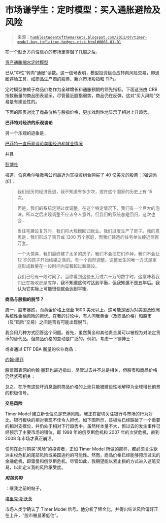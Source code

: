 <!--yml

类别：未分类

date: 2024-05-18 04:18:34

-->

# 市场谦学生：定时模型：买入通胀避险及风险

> 来源：[`humblestudentofthemarkets.blogspot.com/2011/07/timer-model-buy-inflation-hedges-risk.html#0001-01-01`](https://humblestudentofthemarkets.blogspot.com/2011/07/timer-model-buy-inflation-hedges-risk.html#0001-01-01)

在一个缺乏方向性信心的市场里徘徊了几周之后，

[资产通胀缩水定时模型](http://qwestfunds.com/publications/newsletters_pdf/newsletter_november_2009.pdf)

已从“中性”转向“通胀”读数。这一信号表明，模型投资组合应转向风险交易，即通胀避险工具，如商品生产商的股票、新兴市场股指和 TIPs。

定时模型依赖于商品价格作为全球增长和通胀预期的领先指标。下面这张由 CRB 指数衡量的商品图表显示，尽管最近股指弱势，商品仍在反弹，这对“买入风险”交易是有建设性的。

下面的图表对比了商品价格与股指价格，更加戏剧性地显示了相对上升趋势。

**巴菲特对经济的乐观谈论**

另一个乐观的迹象是，

[巴菲特一直乐观谈论美国经济和就业情况](http://www.ritholtz.com/blog/2011/07/warren-buffett-on-u-s-housing-employment-economy/)

并且

[彭博社](http://www.bloomberg.com/news/2011-07-08/berkshire-spends-4-billion-on-equities-as-combs-adds-stocks-buffett-says.html)

报道，伯克希尔哈撒韦公司最近为其投资组合购买了 40 亿美元的股票：[强调添加]：

> 我们经历的经济衰退，我不知道有多少次，或许这个国家的历史上有 15 次。
> 
> 但是，我们的系统定期过度调整。在这个特定情况下，我们有一个巨大的泡沫。所以之后出现调整不应该令人意外。但我们的系统总是回归，这次也会...
> 
> 当住宅建设复苏时，我们将大规模回归就业。我们过度生产了房子。我的意思是，我们形成了百万或 1200 万个家庭，而我们建造的住宅单位接近两百万套。
> 
> 一个大惊喜，我们最终建了太多的房子。我们不会把它们炸掉。我们不会让 12 岁的孩子开始结婚之类的。有一个自然调整。调整发生的唯一方式是家庭形成数量在一段时间内显著超过新建设。
> 
> 我们已经有一段时间了。当你看到这些五万或六十万的数字时，这意味着我们正在吸收房屋库存，**我不知道这何时达到平衡，但我知道不是五年后。我认为它实际上可能很快就会达到平衡**。

**商品与股指的脱节？**

周一，股市暴跌，而黄金价格上涨至 1600 美元以上，这可能是因为对美国及欧洲系统性金融风险的担忧。在我的讨论中，有人问我黄金（及商品价格）和股市（及“风险”交易）之间是否有可能出现脱节。

我会用几种方式回答这个问题。首先，虽然黄金和其他贵金属可以被视为对法定货币的替代品，但商品价格的变动是广泛的。例如，考虑一下铜博士：

或者通过 ETF DBA 衡量的农业商品：

[约翰·墨菲](http://blogs.stockcharts.com/chartwatchers/2011/07/will-rising-commodities-boost-stocks.html)

股票图表网的约翰·墨菲也最近指出，尽管过去并不总是相关，但股市和商品价格仍然紧密相关：

总之，在所有这些坏消息面前商品价格的上涨只能被建设性地解释为全球增长前景的积极信号。

**交易风险**

Timer Model 建立新仓位总是充满风险。我正在密切关注银行与市场的行为对比。银行板块的相对表现不佳令人担忧。如下图所示，该板块已经跌破了一个重要的相对支撑位，并仍处于相对下行趋势中。虽然样本量不大，但过去的发生事件已经预示了主要市场的错位，即 1998 年的俄罗斯危机和 2007 年的次贷危机，直到 2008 年市场才真正崩溃。

任何在此时购买“风险”的投资者，正如 Timer Model 所做的那样，都必须关注欧洲主权危机的尾部风险或美国违约的可能性。然而，商品价格已经能够预示过去的金融危机，即雷曼和俄罗斯危机。尽管如此，我期望能以紧止损的方式进入这笔交易，以此定义我的风险承受度。

***附加说明***

：继我之前的帖子，

[埃里克·斯沃茨](http://www.businessinsider.com/how-silver-is-sending-the-message-that-stocks-are-substantially-undervalued-2011-7)

市场人类学确认了 Timer Model 信号。他分析了银金比，并得出结论风险偏好正在上升，“股市被显著低估”。
